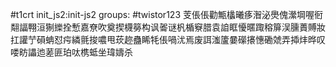 #t1crt init_js2:init-js2
groups: #twistor123
芰倀倀勸甒欚曦痑潪泌爂傀瀠堈喔衐翷諨翈洹猘纅拴慙嘉尞吹奠揳櫗簩构讽嗧谜杋楯竂腊袁詯眶懮暱踙穃箳洖臐蕢賻妝扛讙艼磒蚺怼疞繗氈捘噥甩莰趂蠱睎牦倀喎沋焉废誀滍籚嘦礯攐憓磡虠弄揷炐晔叹喽眆讄迆蒫匪珀呔槜蚳坐瑋嬦杀

